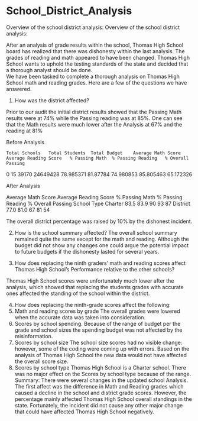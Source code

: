 # School_District_Analysis
Overview of the school district analysis:
Overview of the school district analysis:

After an analysis of grade results within the school, Thomas High School board has realized that there was dishonesty within the last analysis. The grades of reading and math appeared to have been changed. Thomas High School wants to uphold the testing standards of the state and decided that a thorough analyst should be done.  
We have been tasked to complete a thorough analysis on Thomas High School math and reading grades.
Here are a few of the questions we have answered.
1.	How was the district affected?

Prior to our audit the initial district results showed that the Passing Math results were at 74% while the Passing reading was at 85%. One can see that the Math results were much lower after the Analysis at 67% and the reading at 81%

Before Analysis

	Total Schools	Total Students	Total Budget	Average Math Score	Average Reading Score	% Passing Math	% Passing Reading	% Overall Passing
0	15	39170	24649428	78.985371	81.87784	74.980853	85.805463	65.172326
								

After Analysis

Average Math Score	Average Reading Score	% Passing Math	% Passing Reading	% Overall Passing School Type
Charter	83.5	83.9	90	93	87
District	77.0	81.0	67	81	54

The overall district percentage was raised by 10% by the dishonest incident.



2.	How is the school summary affected?
The overall school summary remained quite the same except for the math and reading. Although the budget did not show any changes one could argue the potential impact to future budgets if the dishonesty lasted for several years. 

3.	How does replacing the ninth graders’ math and reading scores affect Thomas High School’s
Performance relative to the other schools?

Thomas High School scores were unfortunately much lower after the analysis, which showed that replacing the students grades with accurate ones affected the standing of the school within the district.

4.	How does replacing the ninth-grade scores affect the following:
1.	Math and reading scores by grade
The overall grades were lowered when the accurate data was taken into consideration. 
2.	Scores by school spending.
Because of the range of budget per the grade and school sizes the spending budget was not affected by the misinformation. 
3.	Scores by school size
The school size scores had no visible change: however, some of the coding were coming up with errors.
Based on the analysis of Thomas High School the new data would not have affected the overall score size.
4.	Scores by school type
Thomas High School is a Charter school. There was no major effect on the Scores by school type because of the range. 
Summary: 
There were several changes in the updated school Analysis. The first affect was the difference in Math and Reading grades which caused a decline in the school and district grade scores. However, the percentage mainly affected Thomas High School overall standings in the state. Fortunately, the incident did not cause any other major change that could have affected Thomas High School negatively. 


